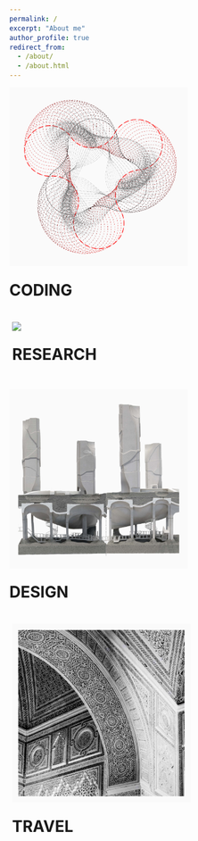 ```yaml
---
permalink: /
excerpt: "About me"
author_profile: true
redirect_from: 
  - /about/
  - /about.html
---
```

<tr>
  <td> 
    <div style="position: relative; width: 320px;   padding-right: 5px; padding-bottom: 5px;">
      <a href="https://yingjun-mou.github.io/cv/"><img src="../images/Icon_coding.png"/></a>
      <div style="position: relative; top: 50%; left: 50%; transform: translate(-50%, -50%);">
        <h1>CODING</h1>
      </div>
    </div>
  </td>
<td> 

<tr>
  <td> 
    <div style="position: relative; width: 320px; padding-left: 5px; padding-bottom: 5px;">
      <a href="https://yingjun-mou.github.io/cv/"><img src="../images/Icon_research.jpg"/></a>
      <div style="position: relative; top: 50%; left: 50%; transform: translate(-50%, -50%);">
        <h1>RESEARCH</h1>
      </div>
    </div>
  </td>
<td> 

<tr>
  <td> 
    <div style="position: relative; width: 320px; padding-right: 5px; padding-top: 5px;">
      <a href="https://yingjun-mou.github.io/cv/"><img src="../images/Icon_design.jpg"/></a>
      <div style="position: relative; top: 50%; left: 50%; transform: translate(-50%, -50%);">
        <h1>DESIGN</h1>
      </div>
    </div>
  </td>
<td> 

<tr>
  <td> 
    <div style="position: relative; width: 320px; padding-left: 5px; padding-top: 5px;">
      <a href="https://yingjun-mou.github.io/cv/"><img src="../images/Icon_travel.jpg"/></a>
      <div style="position: relative; top: 50%; left: 50%; transform: translate(-50%, -50%);">
        <h1>TRAVEL</h1>
      </div>
    </div>
  </td>
<td> 

